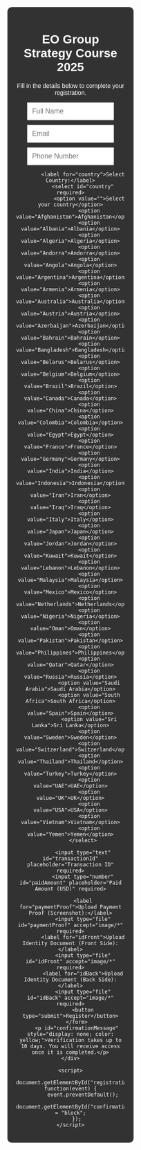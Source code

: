 
<!DOCTYPE html>
<html lang="en">
<head>
    <meta charset="UTF-8">
    <meta name="viewport" content="width=device-width, initial-scale=1.0">
    <title>EO Group Strategy Course 2025</title>
    <style>
        body {
            font-family: Arial, sans-serif;
            background: url('https://source.unsplash.com/1600x900/?trading,ai,robot') no-repeat center center fixed;
            background-size: cover;
            color: white;
            text-align: center;
            padding: 50px;
        }
        .container {
            background: rgba(0, 0, 0, 0.8);
            padding: 20px;
            border-radius: 10px;
            width: 50%;
            margin: auto;
        }
        input, select, button {
            display: block;
            width: 80%;
            margin: 10px auto;
            padding: 10px;
            font-size: 16px;
        }
        button {
            background: green;
            color: white;
            border: none;
            cursor: pointer;
        }
        button:hover {
            background: darkgreen;
        }
    </style>
</head>
<body>
    <div class="container">
        <h1>EO Group Strategy Course 2025</h1>
        <p>Fill in the details below to complete your registration.</p>
        <form id="registrationForm" enctype="multipart/form-data">
            <input type="text" id="name" placeholder="Full Name" required>
            <input type="email" id="email" placeholder="Email" required>
            <input type="text" id="phone" placeholder="Phone Number" required>
            
            <label for="country">Select Country:</label>
            <select id="country" required>
                <option value="">Select your country</option>
                <option value="Afghanistan">Afghanistan</option>
                <option value="Albania">Albania</option>
                <option value="Algeria">Algeria</option>
                <option value="Andorra">Andorra</option>
                <option value="Angola">Angola</option>
                <option value="Argentina">Argentina</option>
                <option value="Armenia">Armenia</option>
                <option value="Australia">Australia</option>
                <option value="Austria">Austria</option>
                <option value="Azerbaijan">Azerbaijan</option>
                <option value="Bahrain">Bahrain</option>
                <option value="Bangladesh">Bangladesh</option>
                <option value="Belarus">Belarus</option>
                <option value="Belgium">Belgium</option>
                <option value="Brazil">Brazil</option>
                <option value="Canada">Canada</option>
                <option value="China">China</option>
                <option value="Colombia">Colombia</option>
                <option value="Egypt">Egypt</option>
                <option value="France">France</option>
                <option value="Germany">Germany</option>
                <option value="India">India</option>
                <option value="Indonesia">Indonesia</option>
                <option value="Iran">Iran</option>
                <option value="Iraq">Iraq</option>
                <option value="Italy">Italy</option>
                <option value="Japan">Japan</option>
                <option value="Jordan">Jordan</option>
                <option value="Kuwait">Kuwait</option>
                <option value="Lebanon">Lebanon</option>
                <option value="Malaysia">Malaysia</option>
                <option value="Mexico">Mexico</option>
                <option value="Netherlands">Netherlands</option>
                <option value="Nigeria">Nigeria</option>
                <option value="Oman">Oman</option>
                <option value="Pakistan">Pakistan</option>
                <option value="Philippines">Philippines</option>
                <option value="Qatar">Qatar</option>
                <option value="Russia">Russia</option>
                <option value="Saudi Arabia">Saudi Arabia</option>
                <option value="South Africa">South Africa</option>
                <option value="Spain">Spain</option>
                <option value="Sri Lanka">Sri Lanka</option>
                <option value="Sweden">Sweden</option>
                <option value="Switzerland">Switzerland</option>
                <option value="Thailand">Thailand</option>
                <option value="Turkey">Turkey</option>
                <option value="UAE">UAE</option>
                <option value="UK">UK</option>
                <option value="USA">USA</option>
                <option value="Vietnam">Vietnam</option>
                <option value="Yemen">Yemen</option>
            </select>

            <input type="text" id="transactionId" placeholder="Transaction ID" required>
            <input type="number" id="paidAmount" placeholder="Paid Amount (USD)" required>

            <label for="paymentProof">Upload Payment Proof (Screenshot):</label>
            <input type="file" id="paymentProof" accept="image/*" required>
            <label for="idFront">Upload Identity Document (Front Side):</label>
            <input type="file" id="idFront" accept="image/*" required>
            <label for="idBack">Upload Identity Document (Back Side):</label>
            <input type="file" id="idBack" accept="image/*" required>
            <button type="submit">Register</button>
        </form>
        <p id="confirmationMessage" style="display: none; color: yellow;">Verification takes up to 10 days. You will receive access once it is completed.</p>
    </div>

    <script>
        document.getElementById("registrationForm").addEventListener("submit", function(event) {
            event.preventDefault();
            document.getElementById("confirmationMessage").style.display = "block";
        });
    </script>
</body>
</html>

<script>
document.getElementById("registrationForm").addEventListener("submit", async function(event) {
    event.preventDefault();

    // User Input Data
    const name = document.getElementById("name").value;
    const email = document.getElementById("email").value;
    const phone = document.getElementById("phone").value;
    const transactionId = document.getElementById("transactionId").value;
    const paidAmount = document.getElementById("paidAmount").value;
    
    const paymentProof = document.getElementById("paymentProof").files[0];

    // Convert Image to Base64
    const reader = new FileReader();
    reader.readAsDataURL(paymentProof);
    reader.onload = async function () {
        const imageData = reader.result;

        // Fetch Existing JSON Data
        const response = await fetch('https://raw.githubusercontent.com/EOGGroup/EOGroup-Strategy/main/data.json');
        let existingData = await response.json();

        // Add New Data
        const newData = { name, email, phone, transactionId, paidAmount, imageData };
        existingData.push(newData);

        // Convert Data to JSON String
        const updatedJSON = JSON.stringify(existingData, null, 2);

        // GitHub API URL
        const repo = "EOGGroup/EOGroup-Strategy";
        const filePath = "data.json";

        // Get SHA (GitHub File Versioning)
        const shaResponse = await fetch(`https://api.github.com/repos/${repo}/contents/${filePath}`);
        const shaData = await shaResponse.json();
        const fileSHA = shaData.sha;

        // Push Updated JSON File to GitHub
        await fetch(`https://api.github.com/repos/${repo}/contents/${filePath}`, {
            method: "PUT",
            headers: {
                "Authorization": `token ${process.env.EO_GROUP_TOKEN}`,  // Use GitHub Secret
                "Accept": "application/vnd.github.v3+json"
            },
            body: JSON.stringify({
                message: "Updated User Data",
                content: btoa(unescape(encodeURIComponent(updatedJSON))), // Convert to Base64
                sha: fileSHA
            })
        });

        alert("✅ Registration Successful! Data Stored.");
    };
});
</script>

